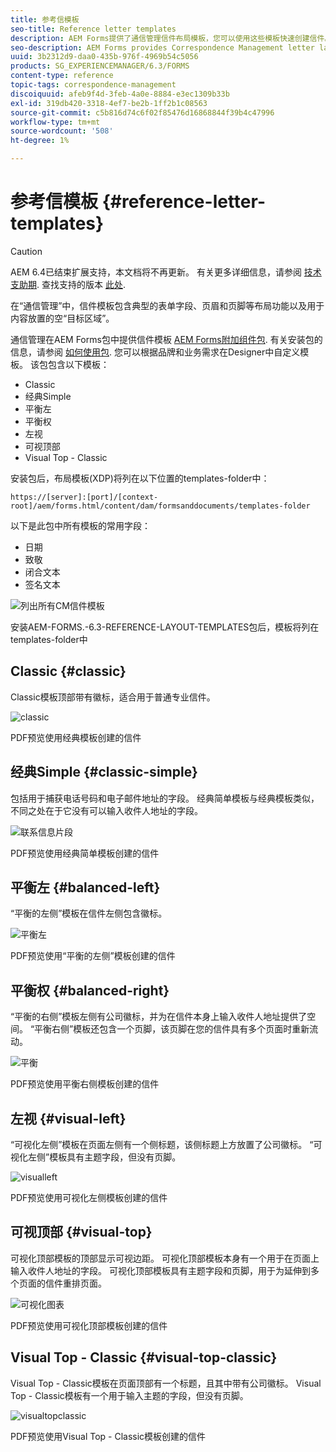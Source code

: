 ```yaml
---
title: 参考信模板
seo-title: Reference letter templates
description: AEM Forms提供了通信管理信件布局模板，您可以使用这些模板快速创建信件。
seo-description: AEM Forms provides Correspondence Management letter layout templates that you can use to create letters quickly.
uuid: 3b2312d9-daa0-435b-976f-4969b54c5056
products: SG_EXPERIENCEMANAGER/6.3/FORMS
content-type: reference
topic-tags: correspondence-management
discoiquuid: afeb9f4d-3feb-4a0e-8884-e3ec1309b33b
exl-id: 319db420-3318-4ef7-be2b-1ff2b1c08563
source-git-commit: c5b816d74c6f02f85476d16868844f39b4c47996
workflow-type: tm+mt
source-wordcount: '508'
ht-degree: 1%

---
```


# 参考信模板 {#reference-letter-templates}

>[!CAUTION]
>
>AEM 6.4已结束扩展支持，本文档将不再更新。 有关更多详细信息，请参阅 [技术支助期](https://helpx.adobe.com/cn/support/programs/eol-matrix.html). 查找支持的版本 [此处](https://experienceleague.adobe.com/docs/).

在“通信管理”中，信件模板包含典型的表单字段、页眉和页脚等布局功能以及用于内容放置的空“目标区域”。

通信管理在AEM Forms包中提供信件模板 [AEM Forms附加组件包](https://experienceleague.adobe.com/docs/experience-manager-release-information/aem-release-updates/forms-updates/aem-forms-releases.html). 有关安装包的信息，请参阅 [如何使用包](/help/sites-administering/package-manager.md). 您可以根据品牌和业务需求在Designer中自定义模板。 该包包含以下模板：

* Classic
* 经典Simple
* 平衡左
* 平衡权
* 左视
* 可视顶部
* Visual Top - Classic

安装包后，布局模板(XDP)将列在以下位置的templates-folder中：

`https://[server]:[port]/[context-root]/aem/forms.html/content/dam/formsanddocuments/templates-folder`

以下是此包中所有模板的常用字段：

* 日期
* 致敬
* 闭合文本
* 签名文本

![列出所有CM信件模板](assets/templatescorrespondence.png)

安装AEM-FORMS.-6.3-REFERENCE-LAYOUT-TEMPLATES包后，模板将列在templates-folder中

## Classic {#classic}

Classic模板顶部带有徽标，适合用于普通专业信件。

![classic](assets/classic.png)

PDF预览使用经典模板创建的信件

## 经典Simple {#classic-simple}

包括用于捕获电话号码和电子邮件地址的字段。 经典简单模板与经典模板类似，不同之处在于它没有可以输入收件人地址的字段。

![联系信息片段](assets/classicsimple.png)

PDF预览使用经典简单模板创建的信件

## 平衡左 {#balanced-left}

“平衡的左侧”模板在信件左侧包含徽标。

![平衡左](assets/balancedleft.png)

PDF预览使用“平衡的左侧”模板创建的信件

## 平衡权 {#balanced-right}

“平衡的右侧”模板左侧有公司徽标，并为在信件本身上输入收件人地址提供了空间。 “平衡右侧”模板还包含一个页脚，该页脚在您的信件具有多个页面时重新流动。

![平衡](assets/balancedright.png)

PDF预览使用平衡右侧模板创建的信件

## 左视 {#visual-left}

“可视化左侧”模板在页面左侧有一个侧标题，该侧标题上方放置了公司徽标。 “可视化左侧”模板具有主题字段，但没有页脚。

![visualleft](assets/visualleft.png)

PDF预览使用可视化左侧模板创建的信件

## 可视顶部 {#visual-top}

可视化顶部模板的顶部显示可视边距。 可视化顶部模板本身有一个用于在页面上输入收件人地址的字段。 可视化顶部模板具有主题字段和页脚，用于为延伸到多个页面的信件重排页面。

![可视化图表](assets/visualtop.png)

PDF预览使用可视化顶部模板创建的信件

## Visual Top - Classic {#visual-top-classic}

Visual Top - Classic模板在页面顶部有一个标题，且其中带有公司徽标。 Visual Top - Classic模板有一个用于输入主题的字段，但没有页脚。

![visualtopclassic](assets/visualtopclassic.png)

PDF预览使用Visual Top - Classic模板创建的信件

